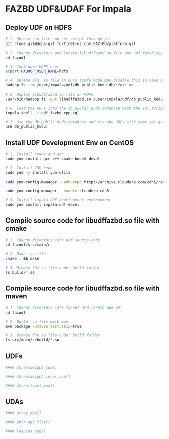 # FAZBD UDF&UDAF For Impala


## Deploy UDF on HDFS

```bash
# 1. Obtain .so file and sql script through git
git clone git@dops-git.fortinet-us.com:FAZ-BD/platform.git

# 2. Change directory and locate libudffazbd.so file and udf_fazbd_cpp.sql script
cd fazudf

# 3. Configure HDFS user
export HADOOP_USER_NAME=hdfs

# 4. Delete old .so file on HDFS (safe mode may disable this so need access)
hadoop fs -rm /user/impala/udf/db_public_kudu.db/*faz*.so

# 5. Deploy libudffazbd.so file on HDFS
/usr/bin/hadoop fs -put libudffazbd.so /user/impala/udf/db_public_kudu.db

# 6. Load the UDFs into the db_public_kudu database with the sql script
impala-shell -f udf_fazbd_cpp.sql

# 7. Use the db_public_kudu database and try the UDFs with some sql queries
use db_public_kudu;
```

## Install UDF Development Env on CentOS

```bash
# 1. Install cmake and gcc
sudo yum install gcc-c++ cmake boost-devel

# 2. Install CDH repo
sudo yum -y install yum-utils

sudo yum-config-manager --add-repo http://archive.cloudera.com/cdh5/redhat/7/x86_64/cdh/cloudera-cdh5.repo

sudo yum-config-manager --enable cloudera-cdh5

# 3. Install impala UDF development environment
sudo yum install impala-udf-devel
```

## Compile source code for libudffazbd.so file with cmake

```bash
# 1. Change directory into udf source code
cd fazudf/src/main/c

# 2. Make .so file
cmake . && make

# 3. Browse the so file under build folder
ls build/*.so
```

## Compile source code for libudffazbd.so file with maven

```bash
# 1. Change directory into fazudf and locate pom.xml
cd fazudf

# 2. Build .so file with mvn
mvn package -Dmaven.test.skip=true

# 3. Browse the so file under build folder
ls src/main/c/build/*.so
```

## UDFs

```bash
#### threatweight_sum()

#### threatweight_level_sum()

#### threatlevel_max()
```

## UDAs

```bash
#### array_agg()

#### ebtr_agg_flat()

#### loguids_agg()
```
